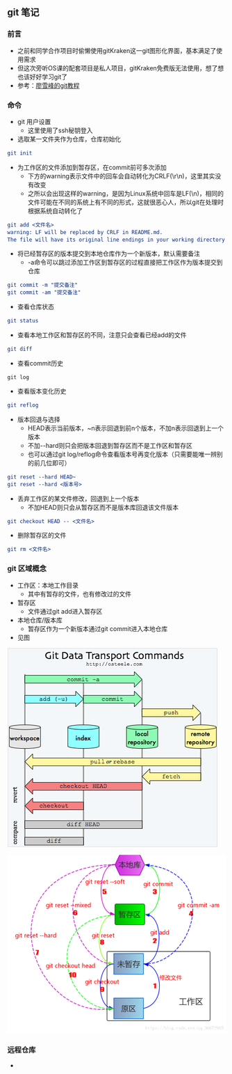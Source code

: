## git 笔记

### 前言

+ 之前和同学合作项目时偷懒使用gitKraken这一git图形化界面，基本满足了使用需求
+ 但这次旁听OS课的配套项目是私人项目，gitKraken免费版无法使用，想了想也该好好学习git了
+ 参考：[廖雪峰的git教程](https://www.liaoxuefeng.com/wiki/896043488029600)

### 命令

+ git 用户设置
  + 这里使用了ssh秘钥登入
+ 选取某一文件夹作为仓库，仓库初始化

``` cmake
git init
```

+ 为工作区的文件添加到暂存区，在commit前可多次添加
  + 下方的warning表示文件中的回车会自动转化为CRLF(\r\n)，这里其实没有改变
  + 之所以会出现这样的warning，是因为Linux系统中回车是LF(\n)，相同的文件可能在不同的系统上有不同的形式，这就很恶心人，所以git在处理时根据系统自动转化了

``` cmake
git add <文件名>
warning: LF will be replaced by CRLF in README.md.
The file will have its original line endings in your working directory
```

+ 将已经暂存区的版本提交到本地仓库作为一个新版本，默认需要备注
  + -a命令可以跳过添加工作区到暂存区的过程直接把工作区作为版本提交到仓库

``` cmake
git commit -m "提交备注"
git commit -am "提交备注"
```

+ 查看仓库状态

```cmake
git status
```

+ 查看本地工作区和暂存区的不同，注意只会查看已经add的文件

``` cmake
git diff
```

+ 查看commit历史

```
git log
```

+ 查看版本变化历史

``` cmake
git reflog
```

+ 版本回退与选择
  + HEAD表示当前版本，~n表示回退到前n个版本，不加n表示回退到上一个版本
  + 不加--hard则只会把版本回退到暂存区而不是工作区和暂存区
  + 也可以通过git log/reflog命令查看版本号再变化版本（只需要能唯一辨别的前几位即可）

``` cmake
git reset --hard HEAD~
git reset --hard <版本号>
```

+ 丢弃工作区的某文件修改，回退到上一个版本
  + 不加HEAD则只会从暂存区而不是版本库回退该文件版本

``` cmake
git checkout HEAD -- <文件名>
```

+ 删除暂存区的文件

```cmake
git rm <文件名>
```

### git 区域概念

+ 工作区：本地工作目录
  + 其中有暂存的文件，也有修改过的文件
+ 暂存区
  + 文件通过git add进入暂存区
+ 本地仓库/版本库
  + 暂存区作为一个新版本通过git commit进入本地仓库
+ 见图

![](Pic\615156-20160222173228895-1132617291.jpg)

![](Pic\20180919181719784.png)

### 远程仓库

+ 